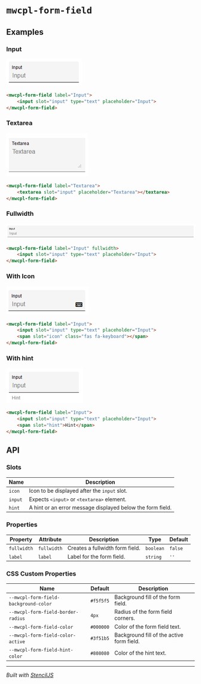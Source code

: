 # `mwcpl-form-field`

## Examples

### Input

![](images/input.png)

```html
<mwcpl-form-field label="Input">
    <input slot="input" type="text" placeholder="Input">
</mwcpl-form-field>
```

### Textarea

![](images/textarea.png)

```html
<mwcpl-form-field label="Textarea">
    <textarea slot="input" placeholder="Textarea"></textarea>
</mwcpl-form-field>
```

### Fullwidth

![](images/fullwidth.png)

```html
<mwcpl-form-field label="Input" fullwidth>
    <input slot="input" type="text" placeholder="Input">
</mwcpl-form-field>
```

### With Icon

![](images/with_icon.png)

```html
<mwcpl-form-field label="Input">
    <input slot="input" type="text" placeholder="Input">
    <span slot="icon" class="fas fa-keyboard"></span>
</mwcpl-form-field>
```

### With hint

![](images/with_hint.png)

```html
<mwcpl-form-field label="Input">
    <input slot="input" type="text" placeholder="Input">
    <span slot="hint">Hint</span>
</mwcpl-form-field>
```

## API

### Slots

| Name    | Description                                                |
| ------- | ---------------------------------------------------------- |
| `icon`  | Icon to be displayed after the `input` slot.               |
| `input` | Expects `<input>` or `<textarea>` element.                 |
| `hint`  | A hint or an error message displayed below the form field. |


### Properties

| Property    | Attribute   | Description                     | Type      | Default |
| ----------- | ----------- | ------------------------------- | --------- | ------- |
| `fullwidth` | `fullwidth` | Creates a fullwidth form field. | `boolean` | `false` |
| `label`     | `label`     | Label for the form field.       | `string`  | `''`    |

### CSS Custom Properties

| Name                                  | Default   | Description                               |
| ------------------------------------- | ----------| ----------------------------------------- |
| `--mwcpl-form-field-background-color` | `#f5f5f5` | Background fill of the form field.        |
| `--mwcpl-form-field-border-radius`    | `4px`     | Radius of the form field corners.         |
| `--mwcpl-form-field-color`            | `#000000` | Color of the form field text.             |
| `--mwcpl-form-field-color-active`     | `#3f51b5` | Background fill of the active form field. |
| `--mwcpl-form-field-hint-color`       | `#808080` | Color of the hint text.                   |

----------------------------------------------

*Built with [StencilJS](https://stenciljs.com/)*

